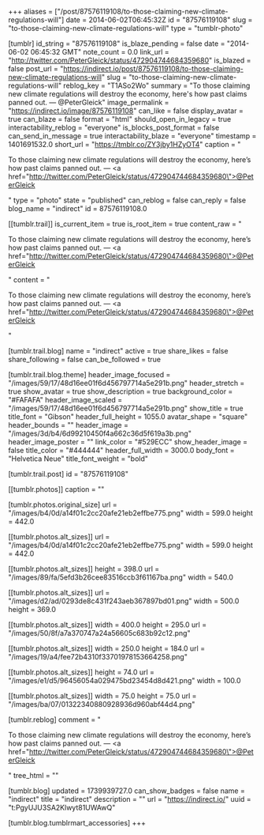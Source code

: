 +++
aliases = ["/post/87576119108/to-those-claiming-new-climate-regulations-will"]
date = 2014-06-02T06:45:32Z
id = "87576119108"
slug = "to-those-claiming-new-climate-regulations-will"
type = "tumblr-photo"

[tumblr]
id_string = "87576119108"
is_blaze_pending = false
date = "2014-06-02 06:45:32 GMT"
note_count = 0.0
link_url = "http://twitter.com/PeterGleick/status/472904744684359680"
is_blazed = false
post_url = "https://indirect.io/post/87576119108/to-those-claiming-new-climate-regulations-will"
slug = "to-those-claiming-new-climate-regulations-will"
reblog_key = "T1ASo2Wo"
summary = "To those claiming new climate regulations will destroy the economy, here's how past claims panned out. — @PeterGleick"
image_permalink = "https://indirect.io/image/87576119108"
can_like = false
display_avatar = true
can_blaze = false
format = "html"
should_open_in_legacy = true
interactability_reblog = "everyone"
is_blocks_post_format = false
can_send_in_message = true
interactability_blaze = "everyone"
timestamp = 1401691532.0
short_url = "https://tmblr.co/ZY3jby1HZyOT4"
caption = "<p>To those claiming new climate regulations will destroy the economy, here&rsquo;s how past claims panned out. — <a href=\"http://twitter.com/PeterGleick/status/472904744684359680\">@PeterGleick</a></p>"
type = "photo"
state = "published"
can_reblog = false
can_reply = false
blog_name = "indirect"
id = 87576119108.0

[[tumblr.trail]]
is_current_item = true
is_root_item = true
content_raw = "<p>To those claiming new climate regulations will destroy the economy, here’s how past claims panned out. — <a href=\"http://twitter.com/PeterGleick/status/472904744684359680\">@PeterGleick</a></p>"
content = "<p>To those claiming new climate regulations will destroy the economy, here&rsquo;s how past claims panned out. &mdash; <a href=\"http://twitter.com/PeterGleick/status/472904744684359680\">@PeterGleick</a></p>"

[tumblr.trail.blog]
name = "indirect"
active = true
share_likes = false
share_following = false
can_be_followed = true

[tumblr.trail.blog.theme]
header_image_focused = "/images/59/17/48d16ee01f6d456797714a5e291b.png"
header_stretch = true
show_avatar = true
show_description = true
background_color = "#FAFAFA"
header_image_scaled = "/images/59/17/48d16ee01f6d456797714a5e291b.png"
show_title = true
title_font = "Gibson"
header_full_height = 1055.0
avatar_shape = "square"
header_bounds = ""
header_image = "/images/3d/b4/6d99210450f4a662c36d5f619a3b.png"
header_image_poster = ""
link_color = "#529ECC"
show_header_image = false
title_color = "#444444"
header_full_width = 3000.0
body_font = "Helvetica Neue"
title_font_weight = "bold"

[tumblr.trail.post]
id = "87576119108"

[[tumblr.photos]]
caption = ""

[tumblr.photos.original_size]
url = "/images/b4/0d/a14f01c2cc20afe21eb2effbe775.png"
width = 599.0
height = 442.0

[[tumblr.photos.alt_sizes]]
url = "/images/b4/0d/a14f01c2cc20afe21eb2effbe775.png"
width = 599.0
height = 442.0

[[tumblr.photos.alt_sizes]]
height = 398.0
url = "/images/89/fa/5efd3b26cee83516ccb3f61167ba.png"
width = 540.0

[[tumblr.photos.alt_sizes]]
url = "/images/d2/ad/0293de8c431f243aeb367897bd01.png"
width = 500.0
height = 369.0

[[tumblr.photos.alt_sizes]]
width = 400.0
height = 295.0
url = "/images/50/8f/a7a370747a24a56605c683b92c12.png"

[[tumblr.photos.alt_sizes]]
width = 250.0
height = 184.0
url = "/images/19/a4/fee72b4310f33701978153664258.png"

[[tumblr.photos.alt_sizes]]
height = 74.0
url = "/images/e1/d5/96456054a029475bd23454d8d421.png"
width = 100.0

[[tumblr.photos.alt_sizes]]
width = 75.0
height = 75.0
url = "/images/ba/07/01322340880928936d960abf44d4.png"

[tumblr.reblog]
comment = "<p>To those claiming new climate regulations will destroy the economy, here’s how past claims panned out. — <a href=\"http://twitter.com/PeterGleick/status/472904744684359680\">@PeterGleick</a></p>"
tree_html = ""

[tumblr.blog]
updated = 1739939727.0
can_show_badges = false
name = "indirect"
title = "indirect"
description = ""
url = "https://indirect.io/"
uuid = "t:PgyUJU3SA2Klwyt81UWAwQ"

[tumblr.blog.tumblrmart_accessories]
+++
